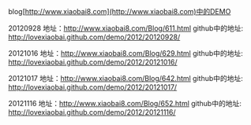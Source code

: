 ﻿
blog[http://www.xiaobai8.com](http://www.xiaobai8.com)中的DEMO

20120928 地址：http://www.xiaobai8.com/Blog/611.html github中的地址: http://lovexiaobai.github.com/demo/2012/20120928/

20121016 地址：http://www.xiaobai8.com/Blog/629.html github中的地址: http://lovexiaobai.github.com/demo/2012/20121016/

20121017 地址：http://www.xiaobai8.com/Blog/642.html github中的地址: http://lovexiaobai.github.com/demo/2012/20121017/

20121116 地址：http://www.xiaobai8.com/Blog/652.html github中的地址: http://lovexiaobai.github.com/demo/2012/20121116/

